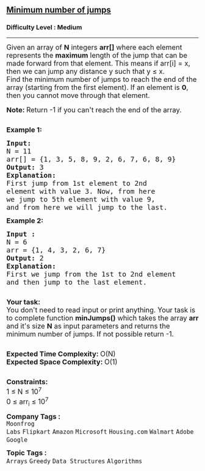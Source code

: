 <h2><a href="https://www.geeksforgeeks.org/problems/minimum-number-of-jumps-1587115620/1?page=1&sortBy=submissions">Minimum number of jumps</a></h2><h3>Difficulty Level : Medium</h3><hr><div class="problems_problem_content__Xm_eO"><p><span style="font-size:18px">Given an array of <strong>N</strong> integers <strong>arr[]</strong> where each element represents the <strong>maximum</strong> length of the jump that can be made forward from that element. This means if arr[i] = x, then we can jump any distance y such that y&nbsp;≤ x.<br>
Find&nbsp;the minimum number of jumps to reach the end of the array (starting from the first element).&nbsp;If an element is <strong>0</strong>, then you cannot move through that element.</span><br>
<br>
<span style="font-size:18px"><strong>Note: </strong>Return -1 if you can't reach the end of the array.</span></p>

<p><br>
<span style="font-size:18px"><strong>Example 1:</strong></span><span style="font-size:18px"> </span></p>

<pre><span style="font-size:18px"><strong>Input:</strong></span>
<span style="font-size:18px">N = 11 </span>
<span style="font-size:18px">arr[] = {1, 3, 5, 8, 9, 2, 6, 7, 6, 8, 9} </span>
<span style="font-size:18px"><strong>Output:</strong> 3 </span>
<span style="font-size:18px"><strong>Explanation:</strong> </span>
<span style="font-size:18px">First jump from 1st element to 2nd 
element with value 3. Now, from here 
we jump to 5th element with value 9, 
and from here we will jump to the last. </span></pre>

<p><strong><span style="font-size:18px">Example 2:</span></strong></p>

<pre><strong><span style="font-size:18px">Input :</span></strong>
<span style="font-size:18px">N = 6
arr = {1, 4, 3, 2, 6, 7}</span>
<span style="font-size:18px"><strong>Output:</strong> 2 
<strong>Explanation: 
</strong>First we jump from the 1st to 2nd element 
and then jump to the last element.</span>
</pre>

<p><br>
<span style="font-size:18px"><strong>Your task:</strong><br>
You don't need to read input or print anything. Your task is to complete function <strong>minJumps()</strong> which takes the array <strong>arr</strong> and it's size <strong>N</strong> as input parameters and returns the minimum number of jumps. If not possible return -1.</span></p>

<p><br>
<span style="font-size:18px"><strong>Expected Time Complexity:&nbsp;</strong>O(N)<br>
<strong>Expected Space Complexity:&nbsp;</strong>O(1)</span></p>

<p><br>
<span style="font-size:18px"><strong>Constraints:</strong><br>
1 ≤ N ≤ 10<sup>7</sup><br>
0 ≤ arr<sub>i</sub> ≤ 10<sup>7</sup></span></p>
</div><p><span style=font-size:18px><strong>Company Tags : </strong><br><code>Moonfrog Labs</code>&nbsp;<code>Flipkart</code>&nbsp;<code>Amazon</code>&nbsp;<code>Microsoft</code>&nbsp;<code>Housing.com</code>&nbsp;<code>Walmart</code>&nbsp;<code>Adobe</code>&nbsp;<code>Google</code>&nbsp;<br><p><span style=font-size:18px><strong>Topic Tags : </strong><br><code>Arrays</code>&nbsp;<code>Greedy</code>&nbsp;<code>Data Structures</code>&nbsp;<code>Algorithms</code>&nbsp;